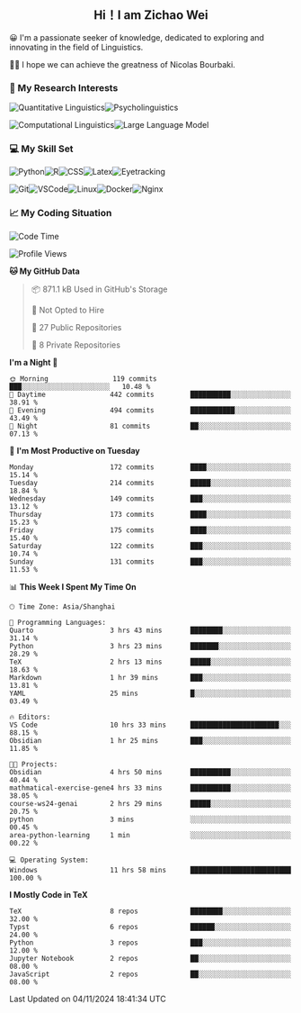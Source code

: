 

## <div align="center">Hi！I am Zichao Wei</div>

😀 I'm a passionate seeker of knowledge, dedicated to exploring and innovating in the field of Linguistics.

🙋‍♂️ I hope we can achieve the greatness of Nicolas Bourbaki.

### 🔬 My Research Interests

![Quantitative Linguistics](https://img.shields.io/badge/Quantitative%20Linguistics-%230072CC.svg?&style=for-the-badge&logo=appveyor&logoColor=white)![Psycholinguistics](https://img.shields.io/badge/Psycholinguistics-%2301a3a1.svg?&style=for-the-badge&logo=AWS%20Amplify&logoColor=white)

![Computational Linguistics](https://img.shields.io/badge/Computational%20Linguistics-%231877F2.svg?&style=for-the-badge&logo=Markdown&logoColor=white)![Large Language Model](https://img.shields.io/badge/Large%20Language%20Model-%23F76300.svg?&style=for-the-badge&logo=Android&logoColor=white)

### 💻 My Skill Set

![Python](https://img.shields.io/badge/Python-%2314354C.svg?style=for-the-badge&logo=python&logoColor=white&color=2AB3E3)![R](https://img.shields.io/badge/-R-276DC3?style=for-the-badge&logo=r&logoColor=white)![CSS](https://img.shields.io/badge/-CSS-1572B6?style=for-the-badge&logo=css3&logoColor=white)![Latex](https://img.shields.io/badge/-Latex-008080?style=for-the-badge&logo=latex&logoColor=white)![Eyetracking](https://img.shields.io/badge/Eyetracking-%230078D6?style=for-the-badge&logo=SearXNG&logoColor=#3050FF)

![Git](https://img.shields.io/badge/-Git-F05032?style=for-the-badge&logo=git&logoColor=white)![VSCode](https://img.shields.io/badge/-VSCode-007ACC?style=for-the-badge&logo=visual-studio-code&logoColor=white)![Linux](https://img.shields.io/badge/-Linux-FCC624?style=for-the-badge&logo=linux&logoColor=black)![Docker](https://img.shields.io/badge/-Docker-2496ED?style=for-the-badge&logo=docker&logoColor=white)![Nginx](https://img.shields.io/badge/-Nginx-009639?style=for-the-badge&logo=nginx&logoColor=white)

### 📈 My Coding Situation

<!--START_SECTION:waka-->
![Code Time](http://img.shields.io/badge/Code%20Time-308%20hrs%2057%20mins-blue)

![Profile Views](http://img.shields.io/badge/Profile%20Views-1-blue)

**🐱 My GitHub Data** 

> 📦 871.1 kB Used in GitHub's Storage 
 > 
> 🚫 Not Opted to Hire
 > 
> 📜 27 Public Repositories 
 > 
> 🔑 8 Private Repositories 
 > 
**I'm a Night 🦉** 

```text
🌞 Morning                119 commits         ███░░░░░░░░░░░░░░░░░░░░░░   10.48 % 
🌆 Daytime                442 commits         ██████████░░░░░░░░░░░░░░░   38.91 % 
🌃 Evening                494 commits         ███████████░░░░░░░░░░░░░░   43.49 % 
🌙 Night                  81 commits          ██░░░░░░░░░░░░░░░░░░░░░░░   07.13 % 
```
📅 **I'm Most Productive on Tuesday** 

```text
Monday                   172 commits         ████░░░░░░░░░░░░░░░░░░░░░   15.14 % 
Tuesday                  214 commits         █████░░░░░░░░░░░░░░░░░░░░   18.84 % 
Wednesday                149 commits         ███░░░░░░░░░░░░░░░░░░░░░░   13.12 % 
Thursday                 173 commits         ████░░░░░░░░░░░░░░░░░░░░░   15.23 % 
Friday                   175 commits         ████░░░░░░░░░░░░░░░░░░░░░   15.40 % 
Saturday                 122 commits         ███░░░░░░░░░░░░░░░░░░░░░░   10.74 % 
Sunday                   131 commits         ███░░░░░░░░░░░░░░░░░░░░░░   11.53 % 
```


📊 **This Week I Spent My Time On** 

```text
🕑︎ Time Zone: Asia/Shanghai

💬 Programming Languages: 
Quarto                   3 hrs 43 mins       ████████░░░░░░░░░░░░░░░░░   31.14 % 
Python                   3 hrs 23 mins       ███████░░░░░░░░░░░░░░░░░░   28.29 % 
TeX                      2 hrs 13 mins       █████░░░░░░░░░░░░░░░░░░░░   18.63 % 
Markdown                 1 hr 39 mins        ███░░░░░░░░░░░░░░░░░░░░░░   13.81 % 
YAML                     25 mins             █░░░░░░░░░░░░░░░░░░░░░░░░   03.49 % 

🔥 Editors: 
VS Code                  10 hrs 33 mins      ██████████████████████░░░   88.15 % 
Obsidian                 1 hr 25 mins        ███░░░░░░░░░░░░░░░░░░░░░░   11.85 % 

🐱‍💻 Projects: 
Obsidian                 4 hrs 50 mins       ██████████░░░░░░░░░░░░░░░   40.44 % 
mathmatical-exercise-gene4 hrs 33 mins       ██████████░░░░░░░░░░░░░░░   38.05 % 
course-ws24-genai        2 hrs 29 mins       █████░░░░░░░░░░░░░░░░░░░░   20.75 % 
python                   3 mins              ░░░░░░░░░░░░░░░░░░░░░░░░░   00.45 % 
area-python-learning     1 min               ░░░░░░░░░░░░░░░░░░░░░░░░░   00.22 % 

💻 Operating System: 
Windows                  11 hrs 58 mins      █████████████████████████   100.00 % 
```

**I Mostly Code in TeX** 

```text
TeX                      8 repos             ████████░░░░░░░░░░░░░░░░░   32.00 % 
Typst                    6 repos             ██████░░░░░░░░░░░░░░░░░░░   24.00 % 
Python                   3 repos             ███░░░░░░░░░░░░░░░░░░░░░░   12.00 % 
Jupyter Notebook         2 repos             ██░░░░░░░░░░░░░░░░░░░░░░░   08.00 % 
JavaScript               2 repos             ██░░░░░░░░░░░░░░░░░░░░░░░   08.00 % 
```




 Last Updated on 04/11/2024 18:41:34 UTC
<!--END_SECTION:waka-->

